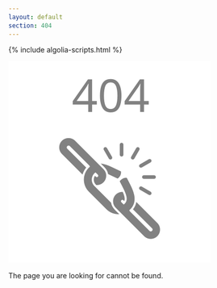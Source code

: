 ```yaml
---
layout: default
section: 404
---
```


{% include algolia-scripts.html %}

<section class="panel not-found">
  <img src="/assets/img/svg/404image.svg" class="not-found__image" alt="Broken link">
  <p class="p--body not-found__copy">The page you are looking for cannot be found.</p>
  <div class="not-found__search-bar searchbar-container js--search-searchbar"></div>
  <ul class="not-found__search-results js--search-hits"></ul>
</section>

<!-- <div class="posts-index search-container">
  <section class="panel">

  </section>
</div> -->
